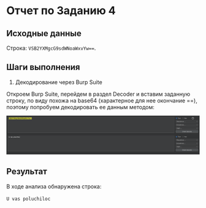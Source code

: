# Отчет по Заданию 4

## Исходные данные
Строка: `VSB2YXMgcG9sdWNoaWxvYw==`.

## Шаги выполнения
1. Декодирование через Burp Suite

Откроем Burp Suite, перейдем в раздел Decoder и вставим заданную строку, по виду похожа на base64 (характерное для нее окончание ==), поэтому попробуем декодировать ее данным методом:

![Decoder](images/screen18.png)


## Результат

В ходе анализа обнаружена строка:

`U vas poluchiloc`